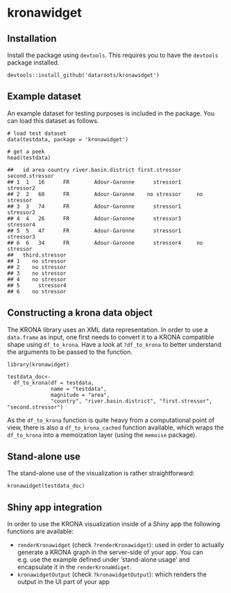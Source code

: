 kronawidget
===========

Installation
------------

Install the package using `devtools`. This requires you to have the
`devtools` package installed.

    devtools::install_github('dataroots/kronawidget')

Example dataset
---------------

An example dataset for testing purposes is included in the package. You
can load this dataset as follows.

    # load test dataset
    data(testdata, package = 'kronawidget')

    # get a peek
    head(testdata)

    ##   id area country river.basin.district first.stressor second.stressor
    ## 1  1   16      FR        Adour-Garonne      stressor1       stressor2
    ## 2  2   60      FR        Adour-Garonne    no stressor     no stressor
    ## 3  3   74      FR        Adour-Garonne      stressor1       stressor2
    ## 4  4   26      FR        Adour-Garonne      stressor3       stressor4
    ## 5  5   47      FR        Adour-Garonne      stressor1       stressor3
    ## 6  6   34      FR        Adour-Garonne      stressor4     no stressor
    ##   third.stressor
    ## 1    no stressor
    ## 2    no stressor
    ## 3    no stressor
    ## 4    no stressor
    ## 5      stressor4
    ## 6    no stressor

Constructing a krona data object
--------------------------------

The KRONA library uses an XML data representation. In order to use a
`data.frame` as input, one first needs to convert it to a KRONA
compatible shape using `df_to_krona`. Have a look at `?df_to_krona` to
better understand the arguments to be passed to the function.

    library(kronawidget)

    testdata_doc<-
      df_to_krona(df = testdata,
                  name = "testdata",
                  magnitude = "area",
                  "country", "river.basin.district", "first.stressor", "second.stressor")

As the `df_to_krona` function is quite heavy from a computational point
of view, there is also a `df_to_krona_cached` function available, which
wraps the `df_to_krona` into a memoization layer (using the `memoise`
package).

Stand-alone use
---------------

The stand-alone use of the visualization is rather straightforward:

    kronawidget(testdata_doc)

Shiny app integration
---------------------

In order to use the KRONA visualization inside of a Shiny app the
following functions are available:

-   `renderKronawidget` (check `?renderKronawidget`): used in order to
    actually generate a KRONA graph in the server-side of your app. You
    can e.g. use the example defined under ‘stand-alone usage’ and
    encapsulate it in the `renderKronaWdiget`.
-   `kronawidgetOutput` (check `?kronawidgetOutput`): which renders the
    output in the UI part of your app
